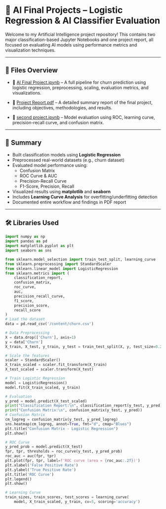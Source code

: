# 🤖 AI Final Projects – Logistic Regression & AI Classifier Evaluation

Welcome to my Artificial Intelligence project repository! This contains two major classification-based Jupyter Notebooks and one project report, all focused on evaluating AI models using performance metrics and visualization techniques.

---

## 📂 Files Overview

- 📘 [AI Final Project.ipynb](https://github.com/Pranathivutla30/Artificial-intelligence/blob/main/AI%20Final%20Project.ipynb) – A full pipeline for churn prediction using logistic regression, preprocessing, scaling, evaluation metrics, and visualizations.

- 📄 [Project Report.pdf](https://github.com/Pranathivutla30/Artificial-intelligence/blob/main/Project%20Report.pdf) – A detailed summary report of the final project, including objectives, methodologies, and results.

- 📗 [second project.ipynb](https://github.com/Pranathivutla30/Artificial-intelligence/blob/main/second%20project.ipynb) – Model evaluation using ROC, learning curve, precision-recall curve, and confusion matrix.

---

## 🧠 Summary

- Built classification models using **Logistic Regression**
- Preprocessed real-world datasets (e.g., churn dataset)
- Evaluated model performance using:
  - Confusion Matrix
  - ROC Curve & AUC
  - Precision-Recall Curve
  - F1-Score, Precision, Recall
- Visualized results using **matplotlib** and **seaborn**
- Includes **Learning Curve Analysis** for overfitting/underfitting detection
- Documented entire workflow and findings in PDF report

---

## 🛠️ Libraries Used

```python
import numpy as np
import pandas as pd
import matplotlib.pyplot as plt
import seaborn as sns

from sklearn.model_selection import train_test_split, learning_curve
from sklearn.preprocessing import StandardScaler
from sklearn.linear_model import LogisticRegression
from sklearn.metrics import (
    classification_report,
    confusion_matrix,
    roc_curve,
    auc,
    precision_recall_curve,
    f1_score,
    precision_score,
    recall_score
)
# Load the dataset
data = pd.read_csv('/content/churn.csv')

# Data Preprocessing
X = data.drop(['Churn'], axis=1)
y = data['Churn']
X_train, X_test, y_train, y_test = train_test_split(X, y, test_size=0.2, random_state=42)

# Scale the features
scaler = StandardScaler()
X_train_scaled = scaler.fit_transform(X_train)
X_test_scaled = scaler.transform(X_test)

# Train Logistic Regression
model = LogisticRegression()
model.fit(X_train_scaled, y_train)

# Evaluation
y_pred = model.predict(X_test_scaled)
print("Classification Report:\n", classification_report(y_test, y_pred))
print("Confusion Matrix:\n", confusion_matrix(y_test, y_pred))
# Confusion Matrix
cm_logreg = confusion_matrix(y_test, y_pred_logreg)
sns.heatmap(cm_logreg, annot=True, fmt="d", cmap="Blues")
plt.title("Confusion Matrix - Logistic Regression")
plt.show()

# ROC Curve
y_pred_prob = model.predict(X_test)
fpr, tpr, thresholds = roc_curve(y_test, y_pred_prob)
roc_auc = auc(fpr, tpr)
plt.plot(fpr, tpr, label=f'ROC curve (area = {roc_auc:.2f})')
plt.xlabel('False Positive Rate')
plt.ylabel('True Positive Rate')
plt.title('ROC Curve')
plt.legend()
plt.show()

# Learning Curve
train_sizes, train_scores, test_scores = learning_curve(
    model, X_train_scaled, y_train, cv=5, scoring='accuracy')
